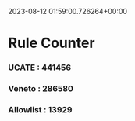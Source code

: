 2023-08-12 01:59:00.726264+00:00
# Rule Counter 
 ### UCATE : 441456

 ### Veneto : 286580

 ### Allowlist : 13929